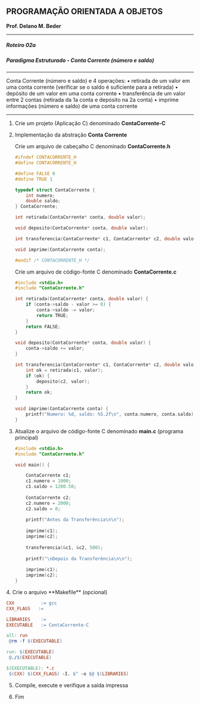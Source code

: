 ﻿## PROGRAMAÇÃO ORIENTADA A OBJETOS
**Prof. Delano M. Beder**

- - -

##### Roteiro 02a 

##### Paradigma Estruturado - Conta Corrente (número e saldo) 
- - -

Conta Corrente (número e saldo) e 4 operações:
    • retirada de um valor em uma conta corrente (verificar se o saldo é suficiente para a retirada)
    • depósito de um valor em uma conta corrente
    • transferência de um valor entre 2 contas (retirada da 1a  conta e depósito na 2a conta)
    • imprime informações (número e saldo) de uma conta corrente

---

1. Crie um projeto (Aplicação C) denominado **ContaCorrente-C**

2. Implementação da abstração **Conta Corrente**

   Crie um arquivo de cabeçalho C denominado **ContaCorrente.h**

   ```c
   #ifndef CONTACORRENTE_H
   #define CONTACORRENTE_H
   
   #define FALSE 0
   #define TRUE 1
   
   typedef struct ContaCorrente {
       int numero;
       double saldo;
   } ContaCorrente;
   
   int retirada(ContaCorrente* conta, double valor);
   
   void deposito(ContaCorrente* conta, double valor);
   
   int transferencia(ContaCorrente* c1, ContaCorrente* c2, double valor);
   
   void imprime(ContaCorrente conta);
   
   #endif /* CONTACORRENTE_H */
   ```
   
   Crie um arquivo de código-fonte C denominado **ContaCorrente.c**
   
   ```c
   #include <stdio.h>
   #include "ContaCorrente.h"
   
   int retirada(ContaCorrente* conta, double valor) {
       if (conta->saldo - valor >= 0) {
           conta->saldo -= valor;
           return TRUE;
       }
       return FALSE;
   }
   
   void deposito(ContaCorrente* conta, double valor) {
       conta->saldo += valor;
   }
   
   int transferencia(ContaCorrente* c1, ContaCorrente* c2, double valor) {
       int ok = retirada(c1, valor);
       if (ok) {
           deposito(c2, valor);
       }
       return ok;
   }
   
   void imprime(ContaCorrente conta) {
       printf("Numero: %d, saldo: %5.2f\n", conta.numero, conta.saldo);
   }
   ```
   
   
   
3. Atualize o arquivo de código-fonte C denominado **main.c** (programa principal)

   ```c
   #include <stdio.h>
   #include "ContaCorrente.h"
   
   void main() {
   
       ContaCorrente c1;
       c1.numero = 1000;
       c1.saldo = 1200.50;
       
       ContaCorrente c2;
       c2.numero = 2000;
       c2.saldo = 0;
       
       printf("Antes da Transferência\n\n");
       
       imprime(c1);
       imprime(c2);
       
       transferencia(&c1, &c2, 500);
       
       printf("\nDepois da Transferência\n\n");
       
       imprime(c1);
       imprime(c2);
   }
   ```
<div style="page-break-after: always"></div>
4. Crie o arquivo **Makefile** (opcional)

   ```makefile
   CXX		    := gcc
   CXX_FLAGS   := 
   
   LIBRARIES	:= 
   EXECUTABLE	:= ContaCorrente-C
   
   all: run
   	@rm -f $(EXECUTABLE)
   
   run: $(EXECUTABLE)
   	@./$(EXECUTABLE)
   
   $(EXECUTABLE): *.c
   	$(CXX) $(CXX_FLAGS) -I. $^ -o $@ $(LIBRARIES)
   ```

5. Compile, execute e verifique a saída impressa 

6. Fim